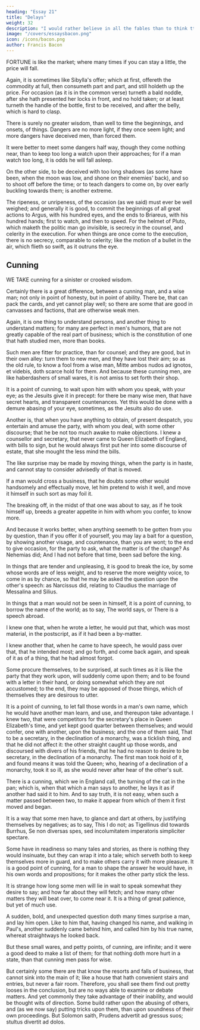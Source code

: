 ```yaml
---
heading: "Essay 21"
title: "Delays"
weight: 32
description: "I would rather believe in all the fables than to think tthat this universal frame is without a mind"
image: "/covers/essaysbacon.png"
icon: /icons/bacon.png
author: Francis Bacon
---
```



FORTUNE is like the market; where many times if you can stay a little, the price will fall. 

Again, it is sometimes like Sibylla's offer; which at first, offereth the commodity at full, then consumeth part and part, and still holdeth up the price. For occasion (as it is in the common verse) turneth a bald noddle, after she hath presented her locks in front, and no hold taken; or at least turneth the handle of the bottle, first to be received, and after the belly, which is hard to clasp. 

There is surely no greater wisdom, than well to time the beginnings, and onsets, of things. Dangers are no more light, if they once seem light; and more dangers have deceived men, than forced them. 

It were better to meet some dangers half way, though they come nothing near, than to keep too long a watch upon their approaches; for if a man watch too long, it is odds he will fall asleep. 

On the other side, to be deceived with too long shadows (as some have been, when the moon was low, and shone on their enemies' back), and so to shoot off before the time; or to teach dangers to come on, by over early buckling towards them; is another extreme. 

The ripeness, or unripeness, of the occasion (as we said) must ever be well weighed; and generally it is good, to commit the beginnings of all great actions to Argus, with his hundred eyes, and the ends to Briareus, with his hundred hands; first to watch, and then to speed. For the helmet of Pluto, which maketh the politic man go invisible, is secrecy in the counsel, and celerity in the execution. For when things are once come to the execution, there is no secrecy, comparable to celerity; like the motion of a bullet in the air, which flieth so swift, as it outruns the eye.



## Cunning

WE TAKE cunning for a sinister or crooked wisdom. 

Certainly there is a great difference, between a cunning man, and a wise man; not only in point of honesty, but in point of ability. There be, that can pack the cards, and yet cannot play well; so there are some that are good in canvasses and factions, that are otherwise weak men. 

Again, it is one thing to understand persons, and another thing to understand matters; for many are perfect in men's humors, that are not greatly capable of the real part of business; which is the constitution of one that hath studied men, more than books. 

Such men are fitter for practice, than for counsel; and they are good, but in their own alley: turn them to new men, and they have lost their aim; so as the old rule, to know a fool from a wise man, Mitte ambos nudos ad ignotos, et videbis, doth scarce hold for them. And because these cunning men, are like haberdashers of small wares, it is not amiss to set forth their shop.

It is a point of cunning, to wait upon him with whom you speak, with your eye; as the Jesuits give it in precept: for there be many wise men, that have secret hearts, and transparent countenances. Yet this would be done with a demure abasing of your eye, sometimes, as the Jesuits also do use.

Another is, that when you have anything to obtain, of present despatch, you entertain and amuse the party, with whom you deal, with some other discourse; that he be not too much awake to make objections. I knew a counsellor and secretary, that never came to Queen Elizabeth of England, with bills to sign, but he would always first put her into some discourse of estate, that she mought the less mind the bills.

The like surprise may be made by moving things, when the party is in haste, and cannot stay to consider advisedly of that is moved.

If a man would cross a business, that he doubts some other would handsomely and effectually move, let him pretend to wish it well, and move it himself in such sort as may foil it.

The breaking off, in the midst of that one was about to say, as if he took himself up, breeds a greater appetite in him with whom you confer, to know more.

And because it works better, when anything seemeth to be gotten from you by question, than if you offer it of yourself, you may lay a bait for a question, by showing another visage, and countenance, than you are wont; to the end to give occasion, for the party to ask, what the matter is of the change? As Nehemias did; And I had not before that time, been sad before the king.

In things that are tender and unpleasing, it is good to break the ice, by some whose words are of less weight, and to reserve the more weighty voice, to come in as by chance, so that he may be asked the question upon the other's speech: as Narcissus did, relating to Claudius the marriage of Messalina and Silius.

In things that a man would not be seen in himself, it is a point of cunning, to borrow the name of the world; as to say, The world says, or There is a speech abroad.

I knew one that, when he wrote a letter, he would put that, which was most material, in the postscript, as if it had been a by-matter.

I knew another that, when he came to have speech, he would pass over that, that he intended most; and go forth, and come back again, and speak of it as of a thing, that he had almost forgot.

Some procure themselves, to be surprised, at such times as it is like the party that they work upon, will suddenly come upon them; and to be found with a letter in their hand, or doing somewhat which they are not accustomed; to the end, they may be apposed of those things, which of themselves they are desirous to utter.

It is a point of cunning, to let fall those words in a man's own name, which he would have another man learn, and use, and thereupon take advantage. I knew two, that were competitors for the secretary's place in Queen Elizabeth's time, and yet kept good quarter between themselves; and would confer, one with another, upon the business; and the one of them said, That to be a secretary, in the declination of a monarchy, was a ticklish thing, and that he did not affect it: the other straight caught up those words, and discoursed with divers of his friends, that he had no reason to desire to be secretary, in the declination of a monarchy. The first man took hold of it, and found means it was told the Queen; who, hearing of a declination of a monarchy, took it so ill, as she would never after hear of the other's suit.

There is a cunning, which we in England call, the turning of the cat in the pan; which is, when that which a man says to another, he lays it as if another had said it to him. And to say truth, it is not easy, when such a matter passed between two, to make it appear from which of them it first moved and began.

It is a way that some men have, to glance and dart at others, by justifying themselves by negatives; as to say, This I do not; as Tigellinus did towards Burrhus, Se non diversas spes, sed incolumitatem imperatoris simpliciter spectare.

Some have in readiness so many tales and stories, as there is nothing they would insinuate, but they can wrap it into a tale; which serveth both to keep themselves more in guard, and to make others carry it with more pleasure. It is a good point of cunning, for a man to shape the answer he would have, in his own words and propositions; for it makes the other party stick the less.

It is strange how long some men will lie in wait to speak somewhat they desire to say; and how far about they will fetch; and how many other matters they will beat over, to come near it. It is a thing of great patience, but yet of much use.

A sudden, bold, and unexpected question doth many times surprise a man, and lay him open. Like to him that, having changed his name, and walking in Paul's, another suddenly came behind him, and called him by his true name, whereat straightways he looked back.

But these small wares, and petty points, of cunning, are infinite; and it were a good deed to make a list of them; for that nothing doth more hurt in a state, than that cunning men pass for wise.

But certainly some there are that know the resorts and falls of business, that cannot sink into the main of it; like a house that hath convenient stairs and entries, but never a fair room. Therefore, you shall see them find out pretty looses in the conclusion, but are no ways able to examine or debate matters. And yet commonly they take advantage of their inability, and would be thought wits of direction. Some build rather upon the abusing of others, and (as we now say) putting tricks upon them, than upon soundness of their own proceedings. But Solomon saith, Prudens advertit ad gressus suos; stultus divertit ad dolos.

